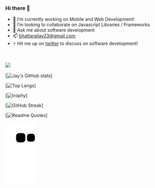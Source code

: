 ### Hi there 👋

- 🔭 I’m currently working on Mobile and Web Development!
- 👯 I’m looking to collaborate on Javascript Libraries / Frameworks
- 💬 Ask me about software development
- 📫 bhattaraijay23@gmail.com
- ⚡ Hit me up on [twitter](https://twitter.com/bhattaraijay1) to discuss on software development!
<br/>


![](https://github-profile-summary-cards.vercel.app/api/cards/profile-details?username=bhattaraijay05&theme=vue)

[![Jay's GitHub stats](https://github-readme-stats.vercel.app/api?username=bhattaraijay05&count_private=true&show_icons=true)]

[![Top Langs](https://github-readme-stats.vercel.app/api/top-langs/?username=bhattaraijay05&layout=compact)]

[![trophy](https://github-profile-trophy.vercel.app/?username=bhattaraijay05)]

[![GitHub Streak](https://github-readme-streak-stats.herokuapp.com/?user=bhattaraijay05)]

[![Readme Quotes](https://quotes-github-readme.vercel.app/api?type=horizontal)]

![bhattaraijay05 snake gif](https://github.com/bhattaraijay05/bhattaraijay05/blob/output/github-contribution-grid-snake.svg)  

